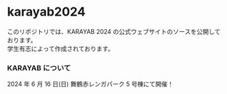 # karayab2024

このリポジトリでは、KARAYAB 2024 の公式ウェブサイトのソースを公開しております。  
学生有志によって作成されております。

### KARAYAB について

2024 年 6 月 16 日(日) 舞鶴赤レンガパーク 5 号棟にて開催！

